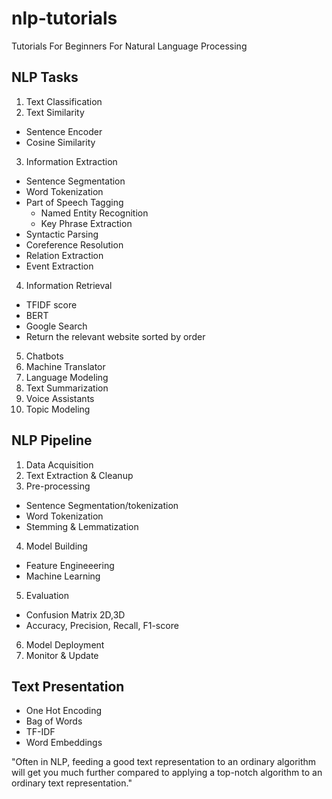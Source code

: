 # nlp-tutorials
Tutorials For Beginners For Natural Language Processing

## NLP Tasks 
1. Text Classification 
2. Text Similarity 
  - Sentence Encoder
  - Cosine Similarity
3. Information Extraction
  - Sentence Segmentation
  - Word Tokenization
  - Part of Speech Tagging
    - Named Entity Recognition
    - Key Phrase Extraction
  - Syntactic Parsing
  - Coreference Resolution
  - Relation Extraction
  - Event Extraction
4. Information Retrieval
  - TFIDF score
  - BERT
  - Google Search
  - Return the relevant website sorted by order
5. Chatbots
6. Machine Translator 
7. Language Modeling
8. Text Summarization
9. Voice Assistants
10. Topic Modeling

## NLP Pipeline
1. Data Acquisition
2. Text Extraction & Cleanup
3. Pre-processing
  - Sentence Segmentation/tokenization
  - Word Tokenization
  - Stemming & Lemmatization
4. Model Building
  - Feature Engineeering
  - Machine Learning
5. Evaluation
  - Confusion Matrix 2D,3D
  - Accuracy, Precision, Recall, F1-score
6. Model Deployment
7. Monitor & Update

## Text Presentation
- One Hot Encoding
- Bag of Words
- TF-IDF
- Word Embeddings

"Often in NLP, feeding a good text representation to an ordinary algorithm will get you much further compared to applying a top-notch algorithm to an ordinary text representation."
